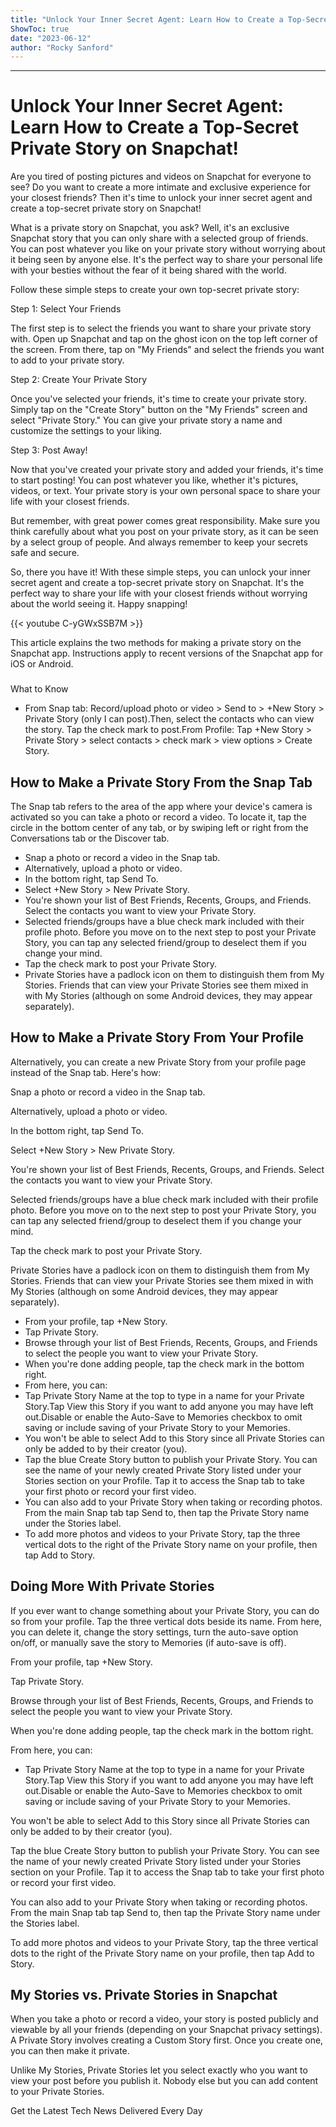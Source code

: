 ```yaml
---
title: "Unlock Your Inner Secret Agent: Learn How to Create a Top-Secret Private Story on Snapchat!"
ShowToc: true 
date: "2023-06-12"
author: "Rocky Sanford"
---
```

*****
# Unlock Your Inner Secret Agent: Learn How to Create a Top-Secret Private Story on Snapchat!

Are you tired of posting pictures and videos on Snapchat for everyone to see? Do you want to create a more intimate and exclusive experience for your closest friends? Then it's time to unlock your inner secret agent and create a top-secret private story on Snapchat!

What is a private story on Snapchat, you ask? Well, it's an exclusive Snapchat story that you can only share with a selected group of friends. You can post whatever you like on your private story without worrying about it being seen by anyone else. It's the perfect way to share your personal life with your besties without the fear of it being shared with the world.

Follow these simple steps to create your own top-secret private story:

Step 1: Select Your Friends

The first step is to select the friends you want to share your private story with. Open up Snapchat and tap on the ghost icon on the top left corner of the screen. From there, tap on "My Friends" and select the friends you want to add to your private story.

Step 2: Create Your Private Story

Once you've selected your friends, it's time to create your private story. Simply tap on the "Create Story" button on the "My Friends" screen and select "Private Story." You can give your private story a name and customize the settings to your liking.

Step 3: Post Away!

Now that you've created your private story and added your friends, it's time to start posting! You can post whatever you like, whether it's pictures, videos, or text. Your private story is your own personal space to share your life with your closest friends.

But remember, with great power comes great responsibility. Make sure you think carefully about what you post on your private story, as it can be seen by a select group of people. And always remember to keep your secrets safe and secure.

So, there you have it! With these simple steps, you can unlock your inner secret agent and create a top-secret private story on Snapchat. It's the perfect way to share your life with your closest friends without worrying about the world seeing it. Happy snapping!

{{< youtube C-yGWxSSB7M >}} 




This article explains the two methods for making a private story on the Snapchat app. Instructions apply to recent versions of the Snapchat app for iOS or Android.

 
### 
What to Know
 
- From Snap tab: Record/upload photo or video > Send to > +New Story > Private Story (only I can post).Then, select the contacts who can view the story. Tap the check mark to post.From Profile: Tap +New Story > Private Story > select contacts > check mark > view options > Create Story.

 
##   How to Make a Private Story From the Snap Tab  
 

The Snap tab refers to the area of the app where your device's camera is activated so you can take a photo or record a video. To locate it, tap the circle in the bottom center of any tab, or by swiping left or right from the Conversations tab or the Discover tab.

 
- Snap a photo or record a video in the Snap tab.
 - Alternatively, upload a photo or video.
 - In the bottom right, tap Send To.
 - Select +New Story > New Private Story.
 - You're shown your list of Best Friends, Recents, Groups, and Friends. Select the contacts you want to view your Private Story.
 - Selected friends/groups have a blue check mark included with their profile photo. Before you move on to the next step to post your Private Story, you can tap any selected friend/group to deselect them if you change your mind.
 - Tap the check mark to post your Private Story.
 - Private Stories have a padlock icon on them to distinguish them from My Stories. Friends that can view your Private Stories see them mixed in with My Stories (although on some Android devices, they may appear separately).

 
##   How to Make a Private Story From Your Profile  
 

Alternatively, you can create a new Private Story from your profile page instead of the Snap tab. Here's how:

 

Snap a photo or record a video in the Snap tab.

 
Alternatively, upload a photo or video.
 

In the bottom right, tap Send To.

 

Select +New Story > New Private Story.

 

You're shown your list of Best Friends, Recents, Groups, and Friends. Select the contacts you want to view your Private Story.

 
Selected friends/groups have a blue check mark included with their profile photo. Before you move on to the next step to post your Private Story, you can tap any selected friend/group to deselect them if you change your mind.
 

Tap the check mark to post your Private Story.

 
Private Stories have a padlock icon on them to distinguish them from My Stories. Friends that can view your Private Stories see them mixed in with My Stories (although on some Android devices, they may appear separately).
 
- From your profile, tap +New Story.
 - Tap Private Story.
 - Browse through your list of Best Friends, Recents, Groups, and Friends to select the people you want to view your Private Story.
 - When you're done adding people, tap the check mark in the bottom right.
 - From here, you can:
 - Tap Private Story Name at the top to type in a name for your Private Story.Tap View this Story if you want to add anyone you may have left out.Disable or enable the Auto-Save to Memories checkbox to omit saving or include saving of your Private Story to your Memories.
 - You won't be able to select Add to this Story since all Private Stories can only be added to by their creator (you).
 - Tap the blue Create Story button to publish your Private Story. You can see the name of your newly created Private Story listed under your Stories section on your Profile. Tap it to access the Snap tab to take your first photo or record your first video.
 - You can also add to your Private Story when taking or recording photos. From the main Snap tab tap Send to, then tap the Private Story name under the Stories label.
 - To add more photos and videos to your Private Story, tap the three vertical dots to the right of the Private Story name on your profile, then tap Add to Story.

 
##   Doing More With Private Stories  
 

If you ever want to change something about your Private Story, you can do so from your profile. Tap the three vertical dots beside its name. From here, you can delete it, change the story settings, turn the auto-save option on/off, or manually save the story to Memories (if auto-save is off).

 

From your profile, tap +New Story.

 

Tap Private Story.

 

Browse through your list of Best Friends, Recents, Groups, and Friends to select the people you want to view your Private Story.

 

When you're done adding people, tap the check mark in the bottom right.

 

From here, you can:

 
- Tap Private Story Name at the top to type in a name for your Private Story.Tap View this Story if you want to add anyone you may have left out.Disable or enable the Auto-Save to Memories checkbox to omit saving or include saving of your Private Story to your Memories.

 
You won't be able to select Add to this Story since all Private Stories can only be added to by their creator (you).
 

Tap the blue Create Story button to publish your Private Story. You can see the name of your newly created Private Story listed under your Stories section on your Profile. Tap it to access the Snap tab to take your first photo or record your first video.

 
You can also add to your Private Story when taking or recording photos. From the main Snap tab tap Send to, then tap the Private Story name under the Stories label.
 

To add more photos and videos to your Private Story, tap the three vertical dots to the right of the Private Story name on your profile, then tap Add to Story.

 
##   My Stories vs. Private Stories in Snapchat  
 

When you take a photo or record a video, your story is posted publicly and viewable by all your friends (depending on your Snapchat privacy settings). A Private Story involves creating a Custom Story first. Once you create one, you can then make it private.

 

Unlike My Stories, Private Stories let you select exactly who you want to view your post before you publish it. Nobody else but you can add content to your Private Stories.

 

Get the Latest Tech News Delivered Every Day




